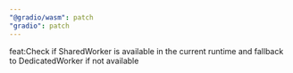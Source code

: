 ```yaml
---
"@gradio/wasm": patch
"gradio": patch
---
```


feat:Check if SharedWorker is available in the current runtime and fallback to DedicatedWorker if not available
